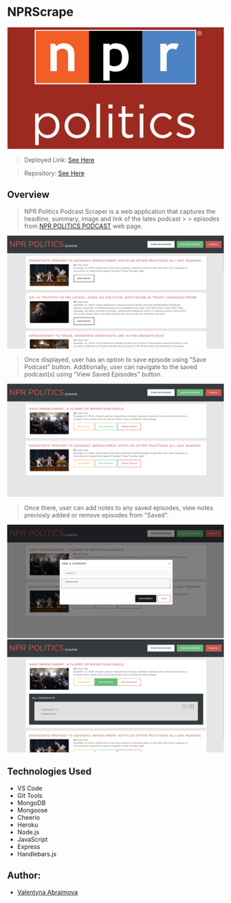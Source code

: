 # NPRScrape
![](public/css/img/npr.png)


> Deployed Link: [See Here](https://warm-sea-39546.herokuapp.com/)

> Repository: [See Here](https://github.com/Abraval/NPRScrape)



## Overview

> NPR Politics Podcast Scraper is a web application that captures the headline, summary, image and link of the lates podcast > > episodes from [NPR POLITICS PODCAST](https://www.npr.org/podcasts/510310/npr-politics-podcast) web page.

![](public/css/img/1.png)



> Once displayed, user has an option to save episode using "Save Podcast" button. 
> Additionally, user can navigate to the saved podcast(s) using "View Saved Episodes" button.

![](public/css/img/2.png)



> Once there, user can add notes to any saved episodes, view notes previosly added or remove episodes from "Saved".

![](public/css/img/3.png)
![](public/css/img/4.png)



## Technologies Used

- VS Code
- Git Tools
- MongoDB
- Mongoose
- Cheerio
- Heroku
- Node.js
- JavaScript
- Express
- Handlebars.js


## Author:

- [Valentyna Abraimova](https://abraval.github.io/MainPortfolio)


